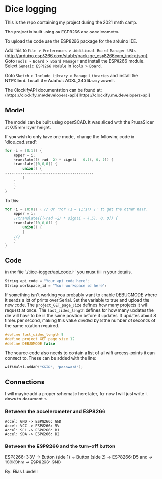 # Dice logging

This is the repo containing my project during the 2021 math camp.

The project is built using an ESP8266 and accelerometer.

To upload the code use the ESP8266 package for the arduino IDE. 

Add this to `File > Preferences > Additional Board Manager URLs` (http://arduino.esp8266.com/stable/package_esp8266com_index.json]. Goto `Tools > Board > Board Manager` and install the ESP8266 module. Select `Generic ESP8266 Module` in `Tools > Board`.

Goto `Sketch > Include Library > Manage Libraries` and install the NTPClient. Install the Adafruit ADXL_345 library aswell.

The ClockifyAPI documentation can be found at: (https://clockify.me/developers-api)[!https://clockify.me/developers-api]

## Model
The model can be built using openSCAD. It was sliced with the PrusaSlicer at 0.15mm layer height.

If you wish to only have one model, change the following code in 'dice_cad.scad':
```cpp
for (i = [0:1]) {
    upper = i;
    translate([(-rad -2) * sign(i - 0.5), 0, 0]) {
    translate([0,0,0]) {
        union() {
-----------------------------------------
        }
    }
    }
}
```

To this:
```cpp
for (i = [0:0]) { // Or 'for (i = [1:1]) {' to get the other half.
    upper = i;
    //translate([(-rad -2) * sign(i - 0.5), 0, 0]) {
    translate([0,0,0]) {
        union() {
        }
    //}
    }
}
```

## Code
In the file './dice-logger/api_code.h' you must fill in your details.

```cpp
String api_code = "Your api code here";
String workspace_id = "Your workspace id here";
```

If something isn't working you probably want to enable DEBUGMODE where it sends a lot of prints over Serial. Set the variable to true and upload the new code.
The `project_GET_page_size` defines how many projects it will request at once.
The `last_sides_length` defines for how many updates the die will have to be in the same position before it updates. It updates about 8 times per second, making this value divided by 8 the number of seconds of the same rotation required.
```cpp
#define last_sides_length 8
#define project_GET_page_size 12
#define DEBUGMODE false
```

The source-code also needs to contain a list of all wifi access-points it can connect to. These can be added with the line:
```cpp
wifiMulti.addAP("SSID", "password");
```

## Connections
I will maybe add a proper schematic here later, for now I will just write it down to document it.

### Between the accelerometer and ESP8266
```
Accel: GND -> ESP8266: GND  
Accel: VCC -> ESP8266: 5V  
Accel: SCL -> ESP8266: D1  
Accel: SDA -> ESP8266: D2  
```

### Between the ESP8266 and the turn-off button
ESP8266: 3.3V -> 
  Button (side 1) -> 
    Button (side 2) -> 
      ESP8266: D5 
    and -> 
      100KOhm -> 
        ESP8266: GND


By: Elias Lundell
